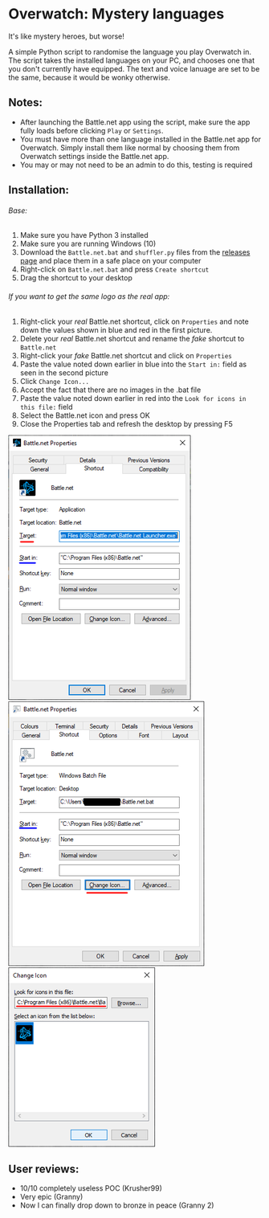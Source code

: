 # Overwatch: Mystery languages

It's like mystery heroes, but worse!

A simple Python script to randomise the language you play Overwatch in.
The script takes the installed languages on your PC, and chooses one that you don't currently have equipped.
The text and voice lanuage are set to be the same, because it would be wonky otherwise.

## Notes:
- After launching the Battle.net app using the script, make sure the app fully loads before clicking `Play` or `Settings`.
- You must have more than one language installed in the Battle.net app for Overwatch. 
Simply install them like normal by choosing them from Overwatch settings inside the Battle.net app.
- You may or may not need to be an admin to do this, testing is required

## Installation:
###### Base:
1. Make sure you have Python 3 installed
1. Make sure you are running Windows (10)
1. Download the `Battle.net.bat` and `shuffler.py` files from the
[releases page](../../releases) and place them in a safe place on your computer
1. Right-click on `Battle.net.bat` and press `Create shortcut`
1. Drag the shortcut to your desktop
###### If you want to get the same logo as the real app:
1. Right-click your *real* Battle.net shortcut, click on `Properties`
and note down the values shown in blue and red in the first picture.
1. Delete your *real* Battle.net shortcut and rename the *fake* 
shortcut to `Battle.net`
1. Right-click your *fake* Battle.net shortcut and click on `Properties`
1. Paste the value noted down earlier in blue into the `Start in:` field
as seen in the second picture
1. Click `Change Icon...`
1. Accept the fact that there are no images in the .bat file
1. Paste the value noted down earlier in red into the 
`Look for icons in this file:` field
1. Select the Battle.net icon and press OK
1. Close the Properties tab and refresh the desktop by pressing F5

![Picture 1](instructions1.png) ![Picture 2](instructions2.png) ![Picture 3](instructions3.png)

## User reviews:
- 10/10 completely useless POC (Krusher99)
- Very epic (Granny)
- Now I can finally drop down to bronze in peace (Granny 2)
